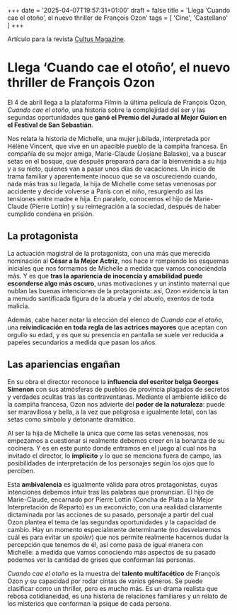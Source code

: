 +++
date = '2025-04-07T19:57:31+01:00'
draft = false
title = 'Llega ‘Cuando cae el otoño’, el nuevo thriller de François Ozon'
tags = [ 'Cine', 'Castellano' ]
+++

Artículo para la revista [<u>Cultus Magazine</u>](https://cultusmagazine.es/author/neuspuig/). 

# Llega ‘Cuando cae el otoño’, el nuevo thriller de François Ozon

El 4 de abril llega a la plataforma Filmin la última película de François Ozon, _Cuando cae el otoño_, una historia sobre la complejidad del ser y las segundas oportunidades que **ganó el Premio del Jurado al Mejor Guion en el Festival de San Sebastián**.

Nos relata la historia de Michelle, una mujer jubilada, interpretada por Hélène Vincent, que vive en un apacible pueblo de la campiña francesa. En compañía de su mejor amiga, Marie-Claude (Josiane Balasko), va a buscar setas en el bosque, que después preparará para dar la bienvenida a su hija y a su nieto, quienes van a pasar unos días de vacaciones. Un inicio de trama familiar y aparentemente inocuo que se va oscureciendo cuando, nada más tras su llegada, la hija de Michelle come setas venenosas por accidente y decide volverse a París con el niño, resurgiendo así las tensiones entre madre e hija. En paralelo, conocemos el hijo de Marie-Claude (Pierre Lottin) y su reintegración a la sociedad, después de haber cumplido condena en prisión.

## La protagonista

La actuación magistral de la protagonista, con una más que merecida nominación al **César a la Mejor Actriz**, nos hace ir rompiendo los esquemas iniciales que nos formamos de Michelle a medida que vamos conociéndola más. Y es que **tras la apariencia de inocencia y amabilidad puede esconderse algo más oscuro**, unas motivaciones y un instinto maternal que nublan las buenas intenciones de la protagonista: así, Ozon evidencia la tan a menudo santificada figura de la abuela y del abuelo, exentos de toda malicia.

Además, cabe hacer notar la elección del elenco de _Cuando cae el otoño_, una **reivindicación en toda regla de las actrices mayores** que aceptan con orgullo su edad, y es que su presencia en pantalla se suele ver reducida a papeles secundarios a medida que pasan los años.

## Las apariencias engañan

En su obra el director reconoce la **influencia del escritor belga Georges Simenon** con sus atmósferas de pueblos de provincia plagados de secretos y verdades ocultas tras las contraventanas. Mediante el ambiente idílico de la campiña francesa, Ozon nos advierte del **poder de la naturaleza**: puede ser maravillosa y bella, a la vez que peligrosa e igualmente letal, con las setas como símbolo y detonante dramático.

Al ser la hija de Michelle la única que come las setas venenosas, nos empezamos a cuestionar si realmente debemos creer en la bonanza de su cocinera. Y es en este punto donde entramos en el juego al cual nos ha invitado el director, lo **implícito** y lo que se menciona fuera de campo, las posibilidades de interpretación de los personajes según los ojos que lo perciben.

Esta **ambivalencia** es igualmente válida para otros protagonistas, cuyas intenciones debemos intuir tras las palabras que pronuncian. El hijo de Marie-Claude, encarnado por Pierre Lottin (Concha de Plata a la Mejor Interpretación de Reparto) es un exconvicto, con una realidad claramente dictaminada por las acciones de su pasado, personaje a partir del cual Ozon plantea el tema de las segundas oportunidades y la capacidad de cambio. Hay un momento especialmente determinante (no desvelaremos cuál es para evitar un _spoiler_) que nos permite realmente hacernos dudar la percepción que tenemos de él, así como pasa de igual manera con Michelle: a medida que vamos conociendo más aspectos de su pasado podemos ver la cantidad de grises que conforman las personas.

_Cuando cae el otoño_ es la muestra del **talento multifacético** de François Ozon y su capacidad por rodar cintas de varios géneros. Se puede clasificar como un thriller, pero es mucho más. Es un drama realista que rebosa cotidianeidad, es una historia de relaciones familiares y un relato de los misterios que conforman la psique de cada persona.

